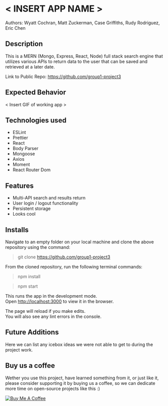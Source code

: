 #  < INSERT APP NAME >

Authors: Wyatt Cochran, Matt Zuckerman, Case Griffiths, Rudy Rodriguez, Eric Chen

## Description

This is a MERN (Mongo, Express, React, Node) full stack search engine that utilizes various APIs to return data to the user that can be saved and retrieved at a later date.

Link to Public Repo:
https://github.com/group1-project3

## Expected Behavior

< Insert GIF of working app > 

## Technologies used
- ESLint
- Prettier
- React
- Body Parser
- Mongoose
- Axios
- Moment
- React Router Dom

## Features

- Multi-API search and results return
- User login / logout functionality
- Persistent storage
- Looks cool


## Installs

Navigate to an empty folder on your local machine and clone the above repository using the command:
> git clone https://github.com/group1-project3

From the cloned repository, run the following terminal commands:

> npm install

> npm start

This runs the app in the development mode.<br>
Open [http://localhost:3000](http://localhost:3000) to view it in the browser.

The page will reload if you make edits.<br>
You will also see any lint errors in the console.

## Future Additions

Here we can list any icebox ideas we were not able to get to during the project work.


## Buy us a coffee

Wether you use this project, have learned something from it, or just like it, please consider supporting it by buying us a coffee, so we can dedicate more time on open-source projects like this :)

<a href="buymeacoff.ee/WFJGY849o" target="_blank"><img src="https://www.buymeacoffee.com/assets/img/custom_images/orange_img.png" alt="Buy Me A Coffee" style="height: auto !important;width: auto !important;" ></a>